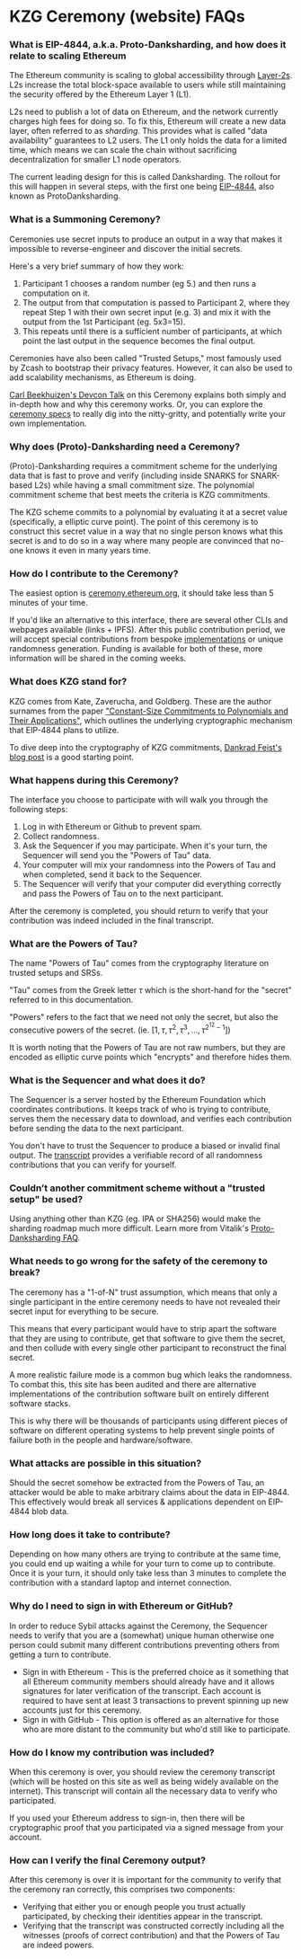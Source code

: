 # KZG Ceremony (website) FAQs

### What is EIP-4844, a.k.a. Proto-Danksharding, and how does it relate to scaling Ethereum

The Ethereum community is scaling to global accessibility through [Layer-2s](https://ethereum.org/en/layer-2/).  L2s increase the total block-space available to users while still maintaining the security offered by the Ethereum Layer 1 (L1).

L2s need to publish a lot of data on Ethereum, and the network currently charges high fees for doing so. To fix this, Ethereum will create a new data layer, often referred to as *sharding*. This provides what is called "data availability" guarantees to L2 users. The L1 only holds the data for a limited time, which means we can scale the chain without sacrificing decentralization for smaller L1 node operators.


The current leading design for this is called Danksharding. The rollout for this will happen in several steps, with the first one being [EIP-4844](https://www.eip4844.com/), also known as ProtoDanksharding. 

### What is a Summoning Ceremony?

Ceremonies use secret inputs to produce an output in a way that makes it impossible to reverse-engineer and discover the initial secrets. 

Here's a very brief summary of how they work: 

1. Participant 1 chooses a random number (eg 5.) and then runs a computation on it.
2. The output from that computation is passed to Participant 2, where they repeat Step 1 with their own secret input (e.g. 3) and mix it with the output from the 1st Participant (eg. 5x3=15).
3.  This repeats until there is a sufficient number of participants, at which point the last output in the sequence becomes the final output.

Ceremonies have also been called "Trusted Setups," most famously used by Zcash to bootstrap their privacy features. However, it can also be used to add scalability mechanisms, as Ethereum is doing.

[Carl Beekhuizen's Devcon Talk](https://archive.devcon.org/archive/watch/6/the-kzg-ceremony-or-how-i-learnt-to-stop-worrying-and-love-trusted-setups/) on this Ceremony explains both simply and in-depth how and why this ceremony works. Or, you can explore the [ceremony specs](https://github.com/ethereum/kzg-ceremony-specs/) to really dig into the nitty-gritty, and potentially write your own implementation.

### Why does (Proto)-Danksharding need a Ceremony?

(Proto)-Danksharding requires a commitment scheme for the underlying data that is fast to prove and verify (including inside SNARKS for SNARK-based L2s) while having a small commitment size. The polynomial commitment scheme that best meets the criteria is KZG commitments.

The KZG scheme commits to a polynomial by evaluating it at a secret value (specifically, a elliptic curve point). The point of this ceremony is to construct this secret value in a way that no single person knows what this secret is and to do so in a way where many people are convinced that no-one knows it even in many years time.

### How do I contribute to the Ceremony?

The easiest option is [ceremony.ethereum.org](https://ceremony.ethereum.org), it should take less than 5 minutes of your time.

If you'd like an alternative to this interface, there are several other CLIs and webpages available (links + IPFS). After this public contribution period, we will accept special contributions from bespoke [implementations](https://github.com/ethereum/kzg-ceremony#client-implementations) or unique randomness generation. Funding is available for both of these, more information will be shared in the coming weeks.

### What does KZG stand for?

KZG comes from Kate, Zaverucha, and Goldberg. These are the author surnames from the paper ["Constant-Size Commitments to Polynomials and Their Applications"](https://www.iacr.org/archive/asiacrypt2010/6477178/6477178.pdf), which outlines the underlying cryptographic mechanism that EIP-4844 plans to utilize.

To dive deep into the cryptography of KZG commitments, [Dankrad Feist's blog post](https://dankradfeist.de/ethereum/2020/06/16/kate-polynomial-commitments.html) is a good starting point.

### What happens during this Ceremony?

The interface you choose to participate with will walk you through the following steps:

1. Log in with Ethereum or Github to prevent spam.
2. Collect randomness.
3. Ask the Sequencer if you may participate. When it's your turn, the Sequencer will send you the "Powers of Tau" data.
4. Your computer will mix your randomness into the Powers of Tau and when completed, send it back to the Sequencer.
5. The Sequencer will verify that your computer did everything correctly and pass the Powers of Tau on to the next participant.

After the ceremony is completed, you should return to verify that your contribution was indeed included in the final transcript.

### What are the Powers of Tau?

The name "Powers of Tau" comes from the cryptography literature on trusted setups and SRSs.

"Tau" comes from the Greek letter $\tau$ which is the short-hand for the "secret" referred to in this documentation.

"Powers" refers to the fact that we need not only the secret, but also the consecutive powers of the secret. (ie. $[1, \tau, \tau^2, \tau^3,\dots, \tau^{2^{12}-1}]$)

It is worth noting that the Powers of Tau are not raw numbers, but they are encoded as elliptic curve points which "encrypts" and therefore hides them.

### What is the Sequencer and what does it do?

The Sequencer is a server hosted by the Ethereum Foundation which coordinates contributions. It keeps track of who is trying to contribute, serves them the necessary data to download, and verifies each contribution before sending the data to the next participant.

You don't have to trust the Sequencer to produce a biased or invalid final output. The [transcript](https://sequencer.ethereum.org/info/current_state) provides a verifiable record of all randomness contributions that you can verify for yourself.

### Couldn’t another commitment scheme without a "trusted setup" be used?

Using anything other than KZG (eg. IPA or SHA256) would make the sharding roadmap much more difficult. Learn more from Vitalik's [Proto-Danksharding FAQ](https://notes.ethereum.org/@vbuterin/proto_danksharding_faq#Couldn%E2%80%99t-we-use-some-other-commitment-scheme-without-a-trusted-setup).

### What needs to go wrong for the safety of the ceremony to break?

The ceremony has a "1-of-N" trust assumption, which means that only a single participant in the entire ceremony needs to have not revealed their secret input for everything to be secure.

This means that every participant would have to strip apart the software that they are using to contribute, get that software to give them the secret, and then collude with every single other participant to reconstruct the final secret.

A more realistic failure mode is a common bug which leaks the randomness. To combat this, this site has been audited and there are alternative implementations of the contribution software built on entirely different software stacks.

This is why there will be thousands of participants using different pieces of software on different operating systems to help prevent single points of failure both in the people and hardware/software.

### What attacks are possible in this situation?

Should the secret somehow be extracted from the Powers of Tau, an attacker would be able to make arbitrary claims about the data in EIP-4844. This effectively would break all services & applications dependent on EIP-4844 blob data.

### How long does it take to contribute?

Depending on how many others are trying to contribute at the same time, you could end up waiting a while for your turn to come up to contribute. Once it is your turn, it should only take less than 3 minutes to complete the contribution with a standard laptop and internet connection.

### Why do I need to sign in with Ethereum or GitHub?

In order to reduce Sybil attacks against the Ceremony, the Sequencer needs to verify that you are a (somewhat) unique human otherwise one person could submit many different contributions preventing others from getting a turn to contribute.

- Sign in with Ethereum - This is the preferred choice as it something that all Ethereum community members should already have and it allows signatures for later verification of the transcript. Each account is required to have sent at least 3 transactions to prevent spinning up new accounts just for this ceremony.
- Sign in with GitHub - This option is offered as an alternative for those who are more distant to the community but who'd still like to participate.

### How do I know my contribution was included?

When this ceremony is over, you should review the ceremony transcript (which will be hosted on this site as well as being widely available on the internet). This transcript will contain all the necessary data to verify who participated.

If you used your Ethereum address to sign-in, then there will be cryptographic proof that you participated via a signed message from your account.

### How can I verify the final Ceremony output?

After this ceremony is over it is important for the community to verify that the ceremony ran correctly, this comprises two components:

- Verifying that either you or enough people you trust actually participated, by checking their identities appear in the transcript.
- Verifying that the transcript was constructed correctly including all the witnesses (proofs of correct contribution) and that the Powers of Tau are indeed powers.
